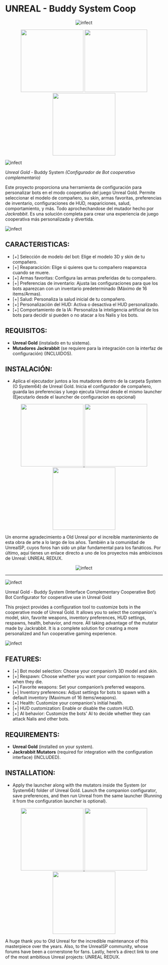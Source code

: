 # UNREAL - Buddy System Coop

<p align="center">
<img title="infect" src="https://i.imgur.com/2IO7oS5.png">

<p align="center">
  <img src="https://i.imgur.com/7rcXqFx.png" width="200" />
  <img src="https://i.imgur.com/QrJfXlo.png" width="200" />
  <img src="https://i.imgur.com/vXEef8X.png" width="200" />
</p>

<p align="left">
<img title="infect" src="https://i.imgur.com/ZCWkirw.png">

*Unreal Gold* - Buddy System _(Configurador de Bot cooperativo complementario)_

Este proyecto proporciona una herramienta de configuración para personalizar bots en el modo cooperativo del juego Unreal Gold. Permite seleccionar el modelo de compañero, su skin, armas favoritas, preferencias de inventario, configuraciones de HUD, reapariciones, salud, comportamiento, y más. Todo aprochechandose del mutador hecho por *Jackrabbit*. Es una solución completa para crear una experiencia de juego cooperativa más personalizada y divertida. 


<img title="infect" src="https://i.imgur.com/hci75qK.png">

## CARACTERISTICAS:
* [+] Selección de modelo del bot: Elige el modelo 3D y skin de tu compañero.
* [+] Reaparacición: Elige si quieres que tu compañero reaparezca cuando se muere.
* [+] Armas favoritas: Configura las armas preferidas de tu compañero.
* [+] Preferencias de inventario: Ajusta las configuraciones para que los bots aparezcan con un inventario predeterminado (Máximo de 16 items/Armas).
* [+] Salud: Personaliza la salud inicial de tu compañero.
* [+] Personalización del HUD: Activa o desactiva el HUD personalizado.
* [+] Comportamiento de la IA: Personaliza la inteligencia artificial de los bots para decidir si pueden o no atacar a los Nalis y los bots.

## REQUISITOS:
* **Unreal Gold** (instalado en tu sistema).
* **Mutadores Jackrabbit** (se requiere para la integración con la interfaz de configuración) (INCLUIDOS).

## INSTALACIÓN:
* Aplica el ejecutador juntos a los mutadores dentro de la carpeta System (O System64) de Unreal Gold. Inicia el configurador de compañero, guarda las preferencias y luego ejecuta Unreal desde el mismo launcher (Ejecutarlo desde el launcher de configuracion es opcional) 

<p align="center">
  <a href="https://oldunreal.com/" target="_blank">
    <img src="https://i.imgur.com/7rB2h7a.jpeg" width="200" />
  </a>
  <a href="https://unrealredux.com/" target="_blank">
    <img src="https://i.imgur.com/CwjKIgM.png" width="200" />
  </a>
  <a href="https://www.unrealsp.org/" target="_blank">
    <img src="https://i.imgur.com/RUdAF58.png" width="200" />
  </a>
</p>
Un enorme agradecimiento a Old Unreal por el increíble mantenimiento de esta obra de arte a lo largo de los años. También a la comunidad de UnrealSP, cuyos foros han sido un pilar fundamental para los fanáticos. Por último, aquí tienes un enlace directo a uno de los proyectos más ambiciosos de Unreal: UNREAL REDUX.

<p align="center">
<img title="infect" src="https://i.imgur.com/aNa0PsO.png">

------------------------

<p align="left">
<img title="infect" src="https://i.imgur.com/hybBZiG.png">

Unreal Gold - Buddy System (Interface Complementary Cooperative Bot)
Bot Configurator for cooperative use in Unreal Gold

This project provides a configuration tool to customize bots in the cooperative mode of Unreal Gold. It allows you to select the companion's model, skin, favorite weapons, inventory preferences, HUD settings, respawns, health, behavior, and more. All taking advantage of the mutator made by Jackrabbit. It is a complete solution for creating a more personalized and fun cooperative gaming experience.


<img title="infect" src="https://i.imgur.com/sToHky4.png">


## FEATURES:
* [+] Bot model selection: Choose your companion’s 3D model and skin.
* [+] Respawn: Choose whether you want your companion to respawn when they die.
* [+] Favorite weapons: Set your companion’s preferred weapons.
* [+] Inventory preferences: Adjust settings for bots to spawn with a default inventory (Maximum of 16 items/weapons).
* [+] Health: Customize your companion's initial health.
* [+] HUD customization: Enable or disable the custom HUD.
* [+] AI behavior: Customize the bots' AI to decide whether they can attack Nalis and other bots.

## REQUIREMENTS:
* **Unreal Gold** (installed on your system).
* **Jackrabbit Mutators** (required for integration with the configuration interface) (INCLUDED).

## INSTALLATION:
* Apply the launcher along with the mutators inside the System (or System64) folder of Unreal Gold. Launch the companion configurator, save preferences, and then run Unreal from the same launcher (Running it from the configuration launcher is optional).

<p align="center">
  <a href="https://oldunreal.com/" target="_blank">
    <img src="https://i.imgur.com/7rB2h7a.jpeg" width="200" />
  </a>
  <a href="https://unrealredux.com/" target="_blank">
    <img src="https://i.imgur.com/CwjKIgM.png" width="200" />
  </a>
  <a href="https://www.unrealsp.org/" target="_blank">
    <img src="https://i.imgur.com/RUdAF58.png" width="200" />
  </a>
</p>
A huge thank you to Old Unreal for the incredible maintenance of this masterpiece over the years. Also, to the UnrealSP community, whose forums have been a cornerstone for fans. Lastly, here’s a direct link to one of the most ambitious Unreal projects: UNREAL REDUX.
